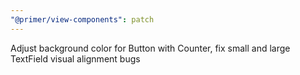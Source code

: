 ```yaml
---
"@primer/view-components": patch
---
```


Adjust background color for Button with Counter, fix small and large TextField visual alignment bugs
